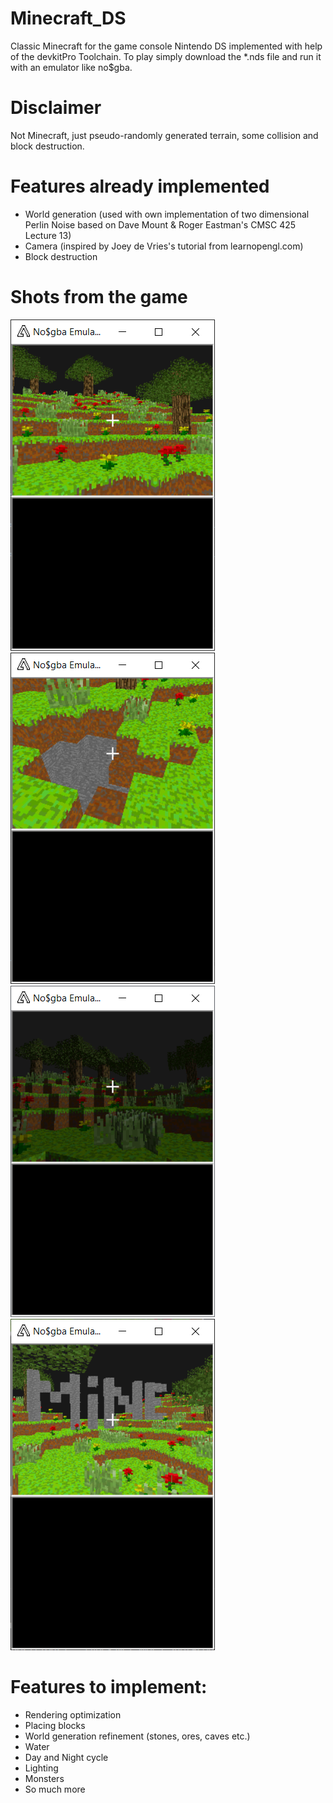 # Minecraft_DS
Classic Minecraft for the game console Nintendo DS implemented with help of the devkitPro Toolchain.
To play simply download the *.nds file and run it with an emulator like no$gba.

# Disclaimer
Not Minecraft, just pseudo-randomly generated terrain, some collision and block destruction.

# Features already implemented
  - World generation (used with own implementation of two dimensional Perlin Noise based on Dave Mount & Roger Eastman's CMSC 425 Lecture 13)
  - Camera (inspired by Joey de Vries's tutorial from learnopengl.com)
  - Block destruction
 
# Shots from the game

![](game_images/plants.png) ![](game_images/hole.png) ![](game_images/lighting.png) ![](game_images/stone_mine.png)

# Features to implement:
  - Rendering optimization
  - Placing blocks
  - World generation refinement (stones, ores, caves etc.)
  - Water
  - Day and Night cycle
  - Lighting
  - Monsters
  - So much more
